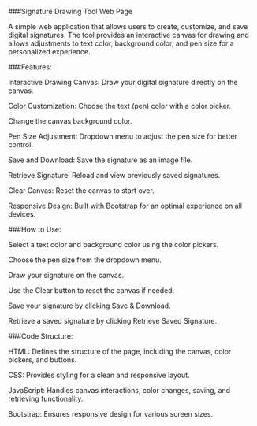###Signature Drawing Tool Web Page

A simple web application that allows users to create, customize, and save digital signatures. The tool provides an interactive canvas for drawing and allows adjustments to text color, background color, and pen size for a personalized experience.

###Features:

Interactive Drawing Canvas: Draw your digital signature directly on the canvas.

Color Customization: 
Choose the text (pen) color with a color picker. 

Change the canvas background color.

Pen Size Adjustment: Dropdown menu to adjust the pen size for better control.

Save and Download: Save the signature as an image file.

Retrieve Signature: Reload and view previously saved signatures.

Clear Canvas: Reset the canvas to start over.

Responsive Design: Built with Bootstrap for an optimal experience on all devices.

###How to Use:

Select a text color and background color using the color pickers.

Choose the pen size from the dropdown menu.

Draw your signature on the canvas.

Use the Clear button to reset the canvas if needed.

Save your signature by clicking Save & Download.

Retrieve a saved signature by clicking Retrieve Saved Signature.

###Code Structure:

HTML: Defines the structure of the page, including the canvas, color pickers, and buttons.

CSS: Provides styling for a clean and responsive layout.

JavaScript: Handles canvas interactions, color changes, saving, and retrieving functionality.

Bootstrap: Ensures responsive design for various screen sizes.


